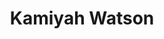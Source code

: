 ---
pid: fs142
title: Kamiyah Watson
location_transcription: 49th and Lancaster
coordinates: "[-75.219607144427, 39.973890284876]"
zipcode: '19133'
gen_neighborhood: North Philadelphia
neighborhood: Fairhill,North Philadelphia
outside_phl: 
age: '7'
age_range: 6-13
instagram: 
image_file_name: fs_142.jpg
proposal_transcription: 
topic: Unknown
topic_summary: '0'
type: Other No Form
keywords_other: 
credit: Kamiyah
image_labels: 
twitter: 
facebook: 
permalink: "/monuments/fs142/"
layout: item-page
---